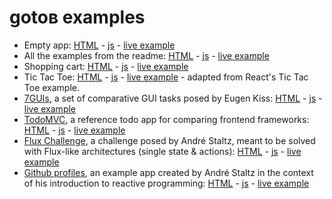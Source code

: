 # gotoв examples

- Empty app: [HTML](app.html) - [js](app.js) - [live example](https://altocode.nl/gotob/examples/app.html)
- All the examples from the readme: [HTML](examples.html) - [js](examples.js) - [live example](https://altocode.nl/gotob/examples/examples.html)
- Shopping cart: [HTML](cart.html) - [js](cart.js) - [live example](https://altocode.nl/gotob/examples/cart.html)
- Tic Tac Toe: [HTML](tictactoe.html) - [js](tictactoe.js) - [live example](https://altocode.nl/gotob/examples/tictactoe.html) - adapted from React's Tic Tac Toe example.
- [7GUIs](https://7guis.github.io/7guis/), a set of comparative GUI tasks posed by Eugen Kiss: [HTML](7guis.html) - [js](7guis.js) - [live example](https://altocode.nl/gotob/examples/7guis.html)
- [TodoMVC](http://todomvc.com/), a reference todo app for comparing frontend frameworks: [HTML](todomvc.html) - [js](todomvc.js) - [live example](https://altocode.nl/gotob/examples/todomvc.html)
- [Flux Challenge](https://github.com/staltz/flux-challenge), a challenge posed by André Staltz, meant to be solved with Flux-like architectures (single state & actions): [HTML](flux.html) - [js](flux.js) - [live example](https://altocode.nl/gotob/examples/flux.html)
- [Github profiles](https://gist.github.com/staltz/868e7e9bc2a7b8c1f754), an example app created by André Staltz in the context of his introduction to reactive programming: [HTML](github.html) - [js](github.js) - [live example](https://altocode.nl/gotob/examples/github.html)
